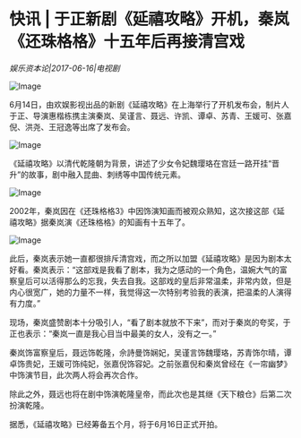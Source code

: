 # 快讯 | 于正新剧《延禧攻略》开机，秦岚《还珠格格》十五年后再接清宫戏

*娱乐资本论|2017-06-16|电视剧*

![Image](http://static.ylzbl.com/uploads/ueditor/php/upload/image/20170616/1497591580115272.jpeg)

6月14日，由欢娱影视出品的新剧《延禧攻略》在上海举行了开机发布会，制片人于正、导演惠楷栋携主演秦岚、吴谨言、聂远、许凯、谭卓、苏青、王媛可、张嘉倪、洪尧、王冠逸等出席了发布会。

![Image](http://static.ylzbl.com/uploads/ueditor/php/upload/image/20170616/1497591779566849.png)

《延禧攻略》以清代乾隆朝为背景，讲述了少女令妃魏璎珞在宫廷一路开挂“晋升”的故事，剧中融入昆曲、刺绣等中国传统元素。

![Image](http://static.ylzbl.com/uploads/ueditor/php/upload/image/20170616/1497591794102844.jpeg)

2002年，秦岚因在《还珠格格3》中因饰演知画而被观众熟知，这次接这部《延禧攻略》据秦岚演《还珠格格》的知画有十五年了。

![Image](http://static.ylzbl.com/uploads/ueditor/php/upload/image/20170616/1497591819590719.png)

此后，秦岚表示她一直都很排斥清宫戏，而之所以加盟《延禧攻略》是因为剧本太好看。秦岚表示：“这部戏是我看了剧本，我为之感动的一个角色，温婉大气的富察皇后可以活得那么的忘我，失去自我。这部戏的皇后非常温柔，非常内敛，但是内心很宽广，她的力量不一样，我觉得这一次特别考验我的表演，把温柔的人演得有力度。”

现场，秦岚盛赞剧本十分吸引人，“看了剧本就放不下来”，而对于秦岚的夸奖，于正也表示：“秦岚一直是我心目当中最美的女人，没有之一。”

秦岚饰富察皇后，聂远饰乾隆，佘詩曼饰娴妃，吴谨言饰魏璎珞，苏青饰尔晴，谭卓饰贵妃，王媛可饰纯妃，张嘉倪饰容妃。之前张嘉倪和秦岚曾经在《一帘幽梦》中饰演节目，此次两人将会再次合作。

除此之外，聂远也将在剧中饰演乾隆皇帝，而此次也是其继《天下粮仓》后第二次扮演乾隆。

据悉，《延禧攻略》已经筹备五个月，将于6月16日正式开拍。

